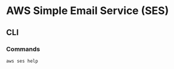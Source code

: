 # AWS Simple Email Service (SES)

<!--
https://linkedin.com/learning/aws-for-developers-simple-email-service-ses/simple-email-service-ses-for-sending-cheap-and-reliable-email
-->

## CLI

### Commands

```sh
aws ses help
```
